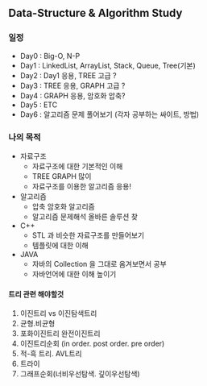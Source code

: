 ## Data-Structure & Algorithm Study

### 일정
- Day0 : Big-O, N-P
- Day1 : LinkedList, ArrayList, Stack, Queue, Tree(기본)
- Day2 : Day1 응용, TREE 고급 ?
- Day3 : TREE 응용, GRAPH 고급 ?
- Day4 : GRAPH 응용, 암호화 압축?
- Day5 : ETC
- Day6 : 알고리즘 문제 풀어보기 (각자 공부하는 싸이트, 방법)

### 나의 목적
- 자료구조
  - 자료구조에 대한 기본적인 이해
  - TREE GRAPH 많이
  - 자료구조를 이용한 알고리즘 응용!
- 알고리즘
  - 압축 암호화 알고리즘
  - 알고리즘 문제해석 올바른 솔루션 찾
- C++
  - STL 과 비슷한 자료구조를 만들어보기
  - 템플릿에 대한 이해
- JAVA
  - 자바의 Collection 을 그대로 옴겨보면서 공부
  - 자바언어에 대한 이해 높이기


#### 트리 관련 해야할것
1. 이진트리 vs 이진탐색트리
2. 균형.비균형
3. 포화이진트리 완전이진트리
4. 이진트리순회 (in order. post order. pre order)
5. 적-흑 트리. AVL트리
6. 트라이
7. 그래프순회(너비우선탐색. 깊이우선탐색)
